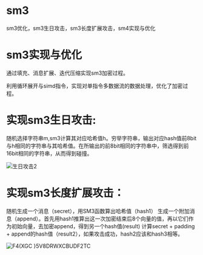 # sm3
sm3优化，sm3生日攻击，sm3长度扩展攻击，sm4实现与优化

# sm3实现与优化
通过填充、消息扩展、迭代压缩实现sm3加密过程。

利用循环展开与simd指令，实现对单指令多数据流的数据处理，优化了加密过程。


# 实现sm3生日攻击:

随机选择字符串m,sm3计算其对应哈希值h。穷举字符串，输出对应hash值前8bit与h相同的字符串与其哈希值。在所输出的前8bit相同的字符串中，筛选得到前16bit相同的字符串，从而得到碰撞。

![生日攻击2](https://user-images.githubusercontent.com/110040961/181728741-8a5cb737-77f1-4a85-99a0-f26aeef0b1b5.png)






# 实现sm3长度扩展攻击：

随机生成一个消息（secret），用SM3函数算出哈希值（hash1）
生成一个附加消息（append）。首先用hash1推算出这一次加密结束后8个向量的值，再以它们作为初始向量，去加密append，得到另一个hash值(result)
计算secret + padding + append的hash值（result2），如果攻击成功，hash2应该和hash3相等。


![F4(XGC }5V8DRWXCBUDF2TC](https://user-images.githubusercontent.com/110040961/181730708-0c509d58-254b-416b-927f-110e52114db8.png)
